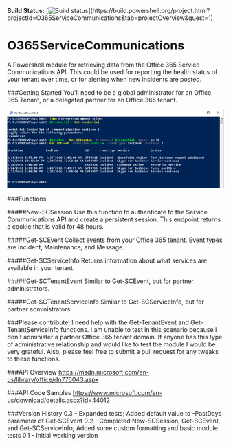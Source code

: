 __Build Status:__ [![Build status](https://build.powershell.org/guestAuth/app/rest/builds/buildType:(id:O365ServiceCommunications_PublishStatusToGitHub)/statusIcon)](https://build.powershell.org/project.html?projectId=O365ServiceCommunications&tab=projectOverview&guest=1)

# O365ServiceCommunications
A Powershell module for retrieving data from the Office 365 Service Communications API. This could be used for reporting the health status of your tenant over time, or for alerting when new incidents are posted.

###Getting Started
You'll need to be a global administrator for an Office 365 Tenant, or a delegated partner for an Office 365 tenant.

![](images/GettingStarted.png)

###Functions

#####New-SCSession
Use this function to authenticate to the Service Communications API and create a persistent session. This endpoint returns a cookie that is valid for 48 hours.

#####Get-SCEvent
Collect events from your Office 365 tenant. Event types are Incident, Maintenance, and Message.

#####Get-SCServiceInfo
Returns information about what services are available in your tenant.

#####Get-SCTenantEvent
Similar to Get-SCEvent, but for partner administrators.

#####Get-SCTenantServiceInfo
Similar to Get-SCServiceInfo, but for partner administrators.

###Please contribute!
I need help with the Get-TenantEvent and Get-TenantServiceInfo functions. I am unable to test in this scenario because I don't administer a partner Office 365 tenant domain. If anyone has this type of administrative relationship and would like to test the module I would be very grateful. Also, please feel free to submit a pull request for any tweaks to these functions.

###API Overview
https://msdn.microsoft.com/en-us/library/office/dn776043.aspx

###API Code Samples
https://www.microsoft.com/en-us/download/details.aspx?id=44012

###Version History
0.3 - Expanded tests; Added default value to -PastDays parameter of Get-SCEvent
0.2 - Completed New-SCSession, Get-SCEvent, and Get-SCServiceInfo; Added some custom formatting and basic module tests
0.1 - Initial working version
